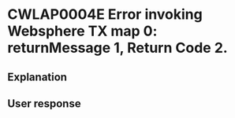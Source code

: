 # CWLAP0004E Error invoking Websphere TX map 0: returnMessage 1, Return Code 2.

## Explanation

## User response